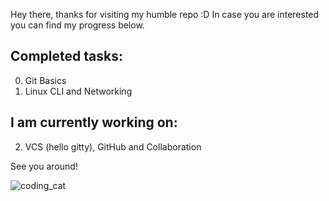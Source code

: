 Hey there, thanks for visiting my humble repo :D
In case you are interested you can find my progress below.

## Completed tasks:
0. Git Basics
1. Linux CLI and Networking

## I am currently working on:
2. VCS (hello gitty), GitHub and Collaboration

See you around!

![coding_cat](https://i.imgur.com/4dSv0jH.gif)
